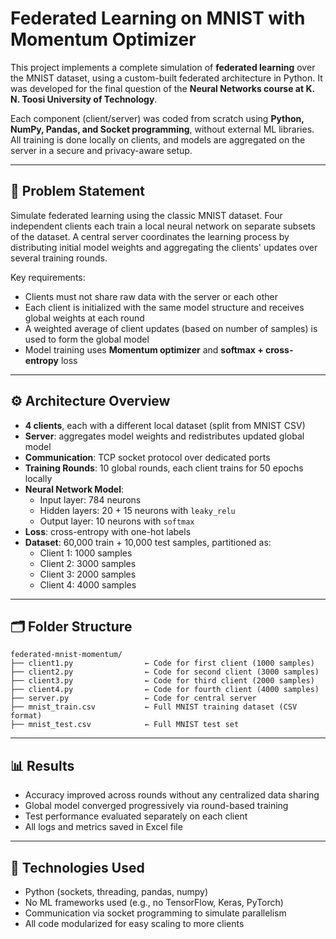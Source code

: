 # Federated Learning on MNIST with Momentum Optimizer

This project implements a complete simulation of **federated learning** over the MNIST dataset, using a custom-built federated architecture in Python. It was developed for the final question of the **Neural Networks course at K. N. Toosi University of Technology**.

Each component (client/server) was coded from scratch using **Python, NumPy, Pandas, and Socket programming**, without external ML libraries. All training is done locally on clients, and models are aggregated on the server in a secure and privacy-aware setup.

---

## 🧠 Problem Statement

Simulate federated learning using the classic MNIST dataset. Four independent clients each train a local neural network on separate subsets of the dataset. A central server coordinates the learning process by distributing initial model weights and aggregating the clients' updates over several training rounds.

Key requirements:

- Clients must not share raw data with the server or each other
- Each client is initialized with the same model structure and receives global weights at each round
- A weighted average of client updates (based on number of samples) is used to form the global model
- Model training uses **Momentum optimizer** and **softmax + cross-entropy** loss

---

## ⚙️ Architecture Overview

- **4 clients**, each with a different local dataset (split from MNIST CSV)
- **Server**: aggregates model weights and redistributes updated global model
- **Communication**: TCP socket protocol over dedicated ports
- **Training Rounds**: 10 global rounds, each client trains for 50 epochs locally
- **Neural Network Model**:
  - Input layer: 784 neurons
  - Hidden layers: 20 + 15 neurons with `leaky_relu`
  - Output layer: 10 neurons with `softmax`
- **Loss**: cross-entropy with one-hot labels
- **Dataset**: 60,000 train + 10,000 test samples, partitioned as:
  - Client 1: 1000 samples
  - Client 2: 3000 samples
  - Client 3: 2000 samples
  - Client 4: 4000 samples

---

## 🗂️ Folder Structure

```
federated-mnist-momentum/
├── client1.py                ← Code for first client (1000 samples)
├── client2.py                ← Code for second client (3000 samples)
├── client3.py                ← Code for third client (2000 samples)
├── client4.py                ← Code for fourth client (4000 samples)
├── server.py                 ← Code for central server
├── mnist_train.csv           ← Full MNIST training dataset (CSV format)
├── mnist_test.csv            ← Full MNIST test set
```

---

## 📊 Results

- Accuracy improved across rounds without any centralized data sharing
- Global model converged progressively via round-based training
- Test performance evaluated separately on each client
- All logs and metrics saved in Excel file

---

## 🧰 Technologies Used

- Python (sockets, threading, pandas, numpy)
- No ML frameworks used (e.g., no TensorFlow, Keras, PyTorch)
- Communication via socket programming to simulate parallelism
- All code modularized for easy scaling to more clients
